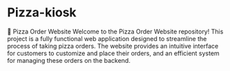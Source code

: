# Pizza-kiosk
🍕 Pizza Order Website Welcome to the Pizza Order Website repository! This project is a fully functional web application designed to streamline the process of taking pizza orders. The website provides an intuitive interface for customers to customize and place their orders, and an efficient system for managing these orders on the backend.
